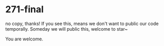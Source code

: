 ﻿# 271-final
no copy, thanks!
If you see this, means we don't want to public our code temporally.
Someday we will public this, welcome to star~

You are welcome.